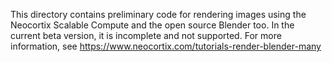 This directory contains preliminary code for rendering images using the Neocortix Scalable Compute and the open source Blender too.
In the current beta version, it is incomplete and not supported.
For more information, see https://www.neocortix.com/tutorials-render-blender-many
